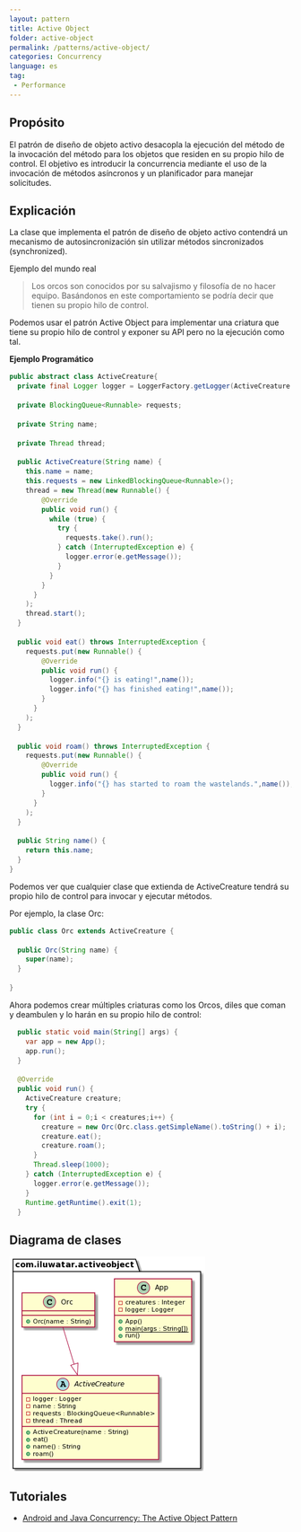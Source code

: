 ```yaml
---
layout: pattern
title: Active Object
folder: active-object
permalink: /patterns/active-object/
categories: Concurrency
language: es
tag:
 - Performance
---
```



## Propósito
El patrón de diseño de objeto activo desacopla la ejecución del método de la invocación del método para los objetos que residen en su propio hilo de control. El objetivo es introducir la concurrencia mediante el uso de la invocación de métodos asíncronos y un planificador para manejar solicitudes.

## Explicación

La clase que implementa el patrón de diseño de objeto activo contendrá un mecanismo de autosincronización sin utilizar métodos sincronizados (synchronized).

Ejemplo del mundo real

> Los orcos son conocidos por su salvajismo y filosofía de no hacer equipo. Basándonos en este comportamiento se podría decir que tienen su propio hilo de control.

Podemos usar el patrón Active Object para implementar una criatura que tiene su propio hilo de control y exponer su API pero no la ejecución como tal.


**Ejemplo Programático**

```java
public abstract class ActiveCreature{
  private final Logger logger = LoggerFactory.getLogger(ActiveCreature.class.getName());

  private BlockingQueue<Runnable> requests;
  
  private String name;
  
  private Thread thread;

  public ActiveCreature(String name) {
    this.name = name;
    this.requests = new LinkedBlockingQueue<Runnable>();
    thread = new Thread(new Runnable() {
        @Override
        public void run() {
          while (true) {
            try {
              requests.take().run();
            } catch (InterruptedException e) { 
              logger.error(e.getMessage());
            }
          }
        }
      }
    );
    thread.start();
  }
  
  public void eat() throws InterruptedException {
    requests.put(new Runnable() {
        @Override
        public void run() { 
          logger.info("{} is eating!",name());
          logger.info("{} has finished eating!",name());
        }
      }
    );
  }

  public void roam() throws InterruptedException {
    requests.put(new Runnable() {
        @Override
        public void run() { 
          logger.info("{} has started to roam the wastelands.",name());
        }
      }
    );
  }
  
  public String name() {
    return this.name;
  }
}
```

Podemos ver que cualquier clase que extienda de ActiveCreature tendrá su propio hilo de control para invocar y ejecutar métodos.

Por ejemplo, la clase Orc:

```java
public class Orc extends ActiveCreature {

  public Orc(String name) {
    super(name);
  }

}
```

Ahora podemos crear múltiples criaturas como los Orcos, diles que coman y deambulen y lo harán en su propio hilo de control:

```java
  public static void main(String[] args) {  
    var app = new App();
    app.run();
  }
  
  @Override
  public void run() {
    ActiveCreature creature;
    try {
      for (int i = 0;i < creatures;i++) {
        creature = new Orc(Orc.class.getSimpleName().toString() + i);
        creature.eat();
        creature.roam();
      }
      Thread.sleep(1000);
    } catch (InterruptedException e) {
      logger.error(e.getMessage());
    }
    Runtime.getRuntime().exit(1);
  }
```

## Diagrama de clases

![alt text](../../../active-object/etc/active-object.urm.png "Active Object class diagram")

## Tutoriales

* [Android and Java Concurrency: The Active Object Pattern](https://www.youtube.com/watch?v=Cd8t2u5Qmvc)